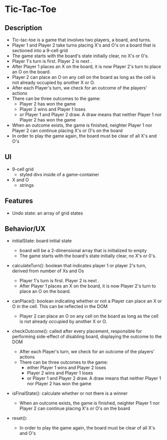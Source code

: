 # Tic-Tac-Toe

## Description

- Tic-tac-toe is a game that involves two players, a board, and turns.
- Player 1 and Player 2 take turns placing X's and O's on a board that is sectioned into a 9-cell grid
- The game starts with the board's state initially clear, no X's or 0's.
- Player 1's turn is first. Player 2 is next .
- After Player 1 places an X on the board, it is now Player 2's turn to place an O on the board.
- Player 2 can place an O on any cell on the board as long as the cell is not already occupied by another X or O.
- After each Player's turn, we check for an outcome of the players' actions
- There can be three outcomes to the game:
  - Player 2 has won the game
  - Player 2 wins and Player 1 loses
  - or Player 1 and Player 2 draw. A draw means that neither Player 1 nor Player 2 has won the game
- When an outcome exists, the game is finished, neighter Player 1 nor Player 2 can continue placing X's or O's on the board
- In order to play the game again, the board must be clear of all X's and O's

## UI

- 9-cell grid
  - styled divs inside of a game-container
- X and O
  - strings

## Features

- Undo state: an array of grid states

## Behavior/UX

- initialState: board initial state

  - board will be a 2-dimensional array that is initialized to empty
  - The game starts with the board's state initially clear, no X's or 0's.

- calculateTurn(): boolean that indicates player 1 or player 2's turn, derived from number of Xs and Os

  - Player 1's turn is first. Player 2 is next .
  - After Player 1 places an X on the board, it is now Player 2's turn to place an O on the board.

- canPlace(): boolean indicating whether or not a Player can place an X or O in the cell. This can be reflected in the DOM

  - Player 2 can place an O on any cell on the board as long as the cell is not already occupied by another X or O.

- checkOutcome(): called after every placement, responsible for performing side-effect of disabling board, displaying the outcome to the DOM

  - After each Player's turn, we check for an outcome of the players' actions
  - There can be three outcomes to the game:
    - either Player 1 wins and Player 2 loses
    - Player 2 wins and Player 1 loses
    - or Player 1 and Player 2 draw. A draw means that neither Player 1 nor Player 2 has won the game

- isFinalState(): calculate whether or not there is a winner

  - When an outcome exists, the game is finished, neighter Player 1 nor Player 2 can continue placing X's or O's on the board

- reset():
  - In order to play the game again, the board must be clear of all X's and O's
